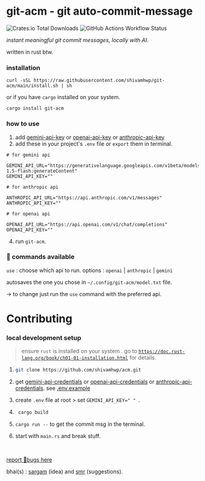 # git-acm - git auto-commit-message

![Crates.io Total Downloads](https://img.shields.io/crates/d/git-acm)
![GitHub Actions Workflow Status](https://img.shields.io/github/actions/workflow/status/shivamhwp/git-acm/release.yml)

_instant meaningful git commit messages, locally with AI_.

written in rust btw.

### installation

```
curl -sSL https://raw.githubusercontent.com/shivamhwp/git-acm/main/install.sh | sh
```

or
if you have `cargo` installed on your system.

```
cargo install git-acm
```

### how to use

1. add [gemini-api-key](https://aistudio.google.com/app/apikey) or [openai-api-key](https://platform.openai.com/api-keys) or [anthropic-api-key](https://console.anthropic.com/settings/keys)
2. add these in your project's `.env` file or `export` them in terminal.

```
# for gemini api

GEMINI_API_URL="https://generativelanguage.googleapis.com/v1beta/models/gemini-1.5-flash:generateContent"
GEMINI_API_KEY=""

# for anthropic api

ANTHROPIC_API_URL="https://api.anthropic.com/v1/messages"
ANTHROPIC_API_KEY=""

# for openai api

OPENAI_API_URL="https://api.openai.com/v1/chat/completions"
OPENAI_API_KEY=""

```

4. run `git-acm`.

### 📍 commands available

`use` : choose which api to run. options : `openai` | `anthropic` | `gemini`

autosaves the one you chose in `~/.config/git-acm/model.txt` file.

→ to change just run the `use` command with the preferred api.

# Contributing

### local development setup

> ensure `rust` is installed on your system . go to [`https://doc.rust-lang.org/book/ch01-01-installation.html`](https://doc.rust-lang.org/book/ch01-01-installation.html) for details.

1. ```bash
   git clone https://github.com/shivamhwp/acm.git
   ```

2. get [gemini-api-credentials](https://aistudio.google.com/app/apikey) or [openai-api-credentials](https://platform.openai.com/api-keys) or [anthropic-api-credentials](https://console.anthropic.com/settings/keys). see [.env.example](https://github.com/shivamhwp/git-acm/blob/main/.env.example)
3. create `.env` file at root > set `GEMINI_API_KEY=" " `.
4. ```bash
    cargo build
   ```
5. `cargo run --` to get the commit msg in the terminal.
6. start with `main.rs` and break stuff.

<br>

[report 🐞bugs here](https://x.com/shivamhwp)

bhai(s) : [sargam](https://x.com/sargampoudel) (idea) and [smr](https://x.com/smrdotgg) (suggestions).

<br>
